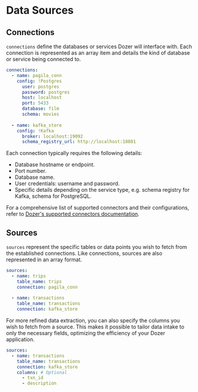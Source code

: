 # Data Sources

## Connections

`connections` define the databases or services Dozer will interface with. Each connection is represented as an array item and details the kind of database or service being connected to.

```yaml
connections:
  - name: pagila_conn
    config: !Postgres
      user: postgres
      password: postgres
      host: localhost
      port: 5433
      database: film
      schema: movies
      
  - name: kafka_store
    config: !Kafka
      broker: localhost:19092
      schema_registry_url: http://localhost:18081
```

Each connection typically requires the following details:
- Database hostname or endpoint.
- Port number.
- Database name.
- User credentials: username and password.
- Specific details depending on the service type, e.g. schema registry for Kafka, schema for PostgreSQL.

For a comprehensive list of supported connectors and their configurations, refer to [Dozer's supported connectors documentation](/category/data-sources).

## Sources

`sources` represent the specific tables or data points you wish to fetch from the established connections. Like connections, sources are also represented in an array format.

```yaml
sources:
  - name: trips
    table_name: trips
    connection: pagila_conn
    
  - name: transactions
    table_name: transactions
    connection: kafka_store
```

For more refined data extraction, you can also specify the columns you wish to fetch from a source. This makes it possible to tailor data intake to only the necessary fields, optimizing the efficiency of your Dozer application.

```yaml
sources:
  - name: transactions
    table_name: transactions
    connection: kafka_store
    columns: # Optional
      - txn_id
      - description
```
